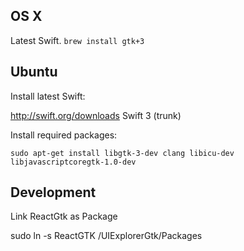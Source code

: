 ## OS X

Latest Swift. `brew install gtk+3`

## Ubuntu

Install latest Swift:

http://swift.org/downloads Swift 3 (trunk)

Install required packages:

```
sudo apt-get install libgtk-3-dev clang libicu-dev libjavascriptcoregtk-1.0-dev
```

## Development

Link ReactGtk as Package

sudo ln -s ReactGTK /UIExplorerGtk/Packages
